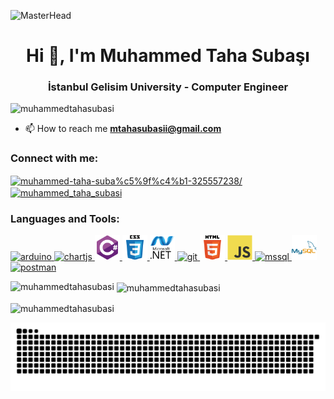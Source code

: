  ![MasterHead](https://www.techsoft.com.tr/foto/tur/orta/temiz-kod-yazma-pratikleri-41801.jpg)
<h1 align="center">Hi 👋, I'm Muhammed Taha Subaşı</h1>
<h3 align="center">İstanbul Gelisim University - Computer Engineer</h3>

<p align="left"> <img src="https://komarev.com/ghpvc/?username=muhammedtahasubasi&label=Profile%20views&color=0e75b6&style=flat" alt="muhammedtahasubasi" /> </p>

- 📫 How to reach me **mtahasubasii@gmail.com**

<h3 align="left">Connect with me:</h3>
<p align="left">
<a href="https://linkedin.com/in/muhammed-taha-suba%c5%9f%c4%b1-325557238/" target="blank"><img align="center" src="https://raw.githubusercontent.com/rahuldkjain/github-profile-readme-generator/master/src/images/icons/Social/linked-in-alt.svg" alt="muhammed-taha-suba%c5%9f%c4%b1-325557238/" height="30" width="40" /></a>
<a href="https://instagram.com/muhammed_taha_subasi" target="blank"><img align="center" src="https://raw.githubusercontent.com/rahuldkjain/github-profile-readme-generator/master/src/images/icons/Social/instagram.svg" alt="muhammed_taha_subasi" height="30" width="40" /></a>
</p>

<h3 align="left">Languages and Tools:</h3>
<p align="left"> <a href="https://www.arduino.cc/" target="_blank" rel="noreferrer"> <img src="https://cdn.worldvectorlogo.com/logos/arduino-1.svg" alt="arduino" width="40" height="40"/> </a> <a href="https://www.chartjs.org" target="_blank" rel="noreferrer"> <img src="https://www.chartjs.org/media/logo-title.svg" alt="chartjs" width="40" height="40"/> </a> <a href="https://www.w3schools.com/cs/" target="_blank" rel="noreferrer"> <img src="https://raw.githubusercontent.com/devicons/devicon/master/icons/csharp/csharp-original.svg" alt="csharp" width="40" height="40"/> </a> <a href="https://www.w3schools.com/css/" target="_blank" rel="noreferrer"> <img src="https://raw.githubusercontent.com/devicons/devicon/master/icons/css3/css3-original-wordmark.svg" alt="css3" width="40" height="40"/> </a> <a href="https://dotnet.microsoft.com/" target="_blank" rel="noreferrer"> <img src="https://raw.githubusercontent.com/devicons/devicon/master/icons/dot-net/dot-net-original-wordmark.svg" alt="dotnet" width="40" height="40"/> </a> <a href="https://git-scm.com/" target="_blank" rel="noreferrer"> <img src="https://www.vectorlogo.zone/logos/git-scm/git-scm-icon.svg" alt="git" width="40" height="40"/> </a> <a href="https://www.w3.org/html/" target="_blank" rel="noreferrer"> <img src="https://raw.githubusercontent.com/devicons/devicon/master/icons/html5/html5-original-wordmark.svg" alt="html5" width="40" height="40"/> </a> <a href="https://developer.mozilla.org/en-US/docs/Web/JavaScript" target="_blank" rel="noreferrer"> <img src="https://raw.githubusercontent.com/devicons/devicon/master/icons/javascript/javascript-original.svg" alt="javascript" width="40" height="40"/> </a> <a href="https://www.microsoft.com/en-us/sql-server" target="_blank" rel="noreferrer"> <img src="https://www.svgrepo.com/show/303229/microsoft-sql-server-logo.svg" alt="mssql" width="40" height="40"/> </a> <a href="https://www.mysql.com/" target="_blank" rel="noreferrer"> <img src="https://raw.githubusercontent.com/devicons/devicon/master/icons/mysql/mysql-original-wordmark.svg" alt="mysql" width="40" height="40"/> </a> <a href="https://postman.com" target="_blank" rel="noreferrer"> <img src="https://www.vectorlogo.zone/logos/getpostman/getpostman-icon.svg" alt="postman" width="40" height="40"/> </a> </p>

<p><img align="left" src="https://github-readme-stats.vercel.app/api/top-langs?username=muhammedtahasubasi&show_icons=true&locale=en&layout=compact" alt="muhammedtahasubasi" /></p>

<p>&nbsp;<img align="center" src="https://github-readme-stats.vercel.app/api?username=muhammedtahasubasi&show_icons=true&locale=en" alt="muhammedtahasubasi" /></p>

<p><img align="center" src="https://github-readme-streak-stats.herokuapp.com/?user=muhammedtahasubasi&" alt="muhammedtahasubasi" /></p>

![Snake animation](https://github.com/MuhammedTahaSubasi/MuhammedTahaSubasi/blob/output/github-contribution-grid-snake-dark.svg)
